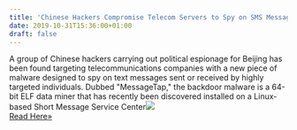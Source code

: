 ```yaml
---
title: 'Chinese Hackers Compromise Telecom Servers to Spy on SMS Messages'
date: 2019-10-31T15:36:00+01:00
draft: false
---
```


A group of Chinese hackers carrying out political espionage for Beijing has been found targeting telecommunications companies with a new piece of malware designed to spy on text messages sent or received by highly targeted individuals. Dubbed "MessageTap," the backdoor malware is a 64-bit ELF data miner that has recently been discovered installed on a Linux-based Short Message Service Center![](http://feeds.feedburner.com/~r/TheHackersNews/~4/RcicDW-4EEg)  
[Read Here»](https://thehackernews.com/2019/10/sms-spying-malware.html)